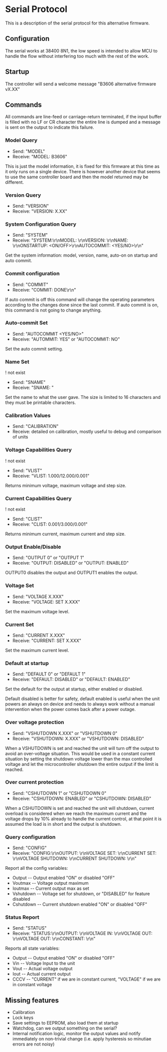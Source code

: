 # Serial Protocol

This is a description of the serial protocol for this alternative firmware.

## Configuration

The serial works at 38400 8N1, the low speed is intended to allow MCU to handle
the flow without interfering too much with the rest of the work.

## Startup

The controller will send a welcome message "B3606 alternative firmware vX.XX"

## Commands

All commands are line-feed or carriage-return terminated, if the input buffer
is filled with no LF or CR character the entire line is dumped and a message is
sent on the output to indicate this failure.

### Model Query

* Send: "MODEL"
* Receive: "MODEL: B3606"

This is just the model information, it is fixed for this firmware at this time
as it only runs on a single device. There is however another device that seems
to use the same controller board and then the model returned may be different.

### Version Query

* Send: "VERSION"
* Receive: "VERSION: X.XX"

### System Configuration Query

* Send: "SYSTEM"
* Receive: "SYSTEM:\r\nMODEL: <model>\r\nVERSION: <version>\r\nNAME: <name>\r\nONSTARTUP: <ON/OFF>\r\nAUTOCOMMIT: <YES/NO>\r\n"

Get the system information: model, version, name, auto-on on startup and auto commit.

### Commit configuration

* Send: "COMMIT"
* Receive: "COMMIT: DONE\r\n"

If auto commit is off this command will change the operating parameters according to the changes done since the last commit.
If auto commit is on, this command is not going to change anything.

### Auto-commit Set

* Send: "AUTOCOMMIT <YES/NO>"
* Receive: "AUTOMMIT: YES" or "AUTOCOMMIT: NO"

Set the auto commit setting.

### Name Set
! not exist
* Send: "SNAME"
* Receive: "SNAME: <name>"

Set the name to what the user gave. The size is limited to 16 characters and
they must be printable characters.

### Calibration Values

* Send: "CALIBRATION"
* Receive: detailed on calibration, mostly useful to debug and comparison of units

### Voltage Capabilities Query
! not exist
* Send: "VLIST"
* Receive: "VLIST: 1.000/12.000/0.001"

Returns minimum voltage, maximum voltage and step size.

### Current Capabilities Query
! not exist
* Send: "CLIST"
* Receive: "CLIST: 0.001/3.000/0.001"

Returns minimum current, maximum current and step size.

### Output Enable/Disable

* Send: "OUTPUT 0" or "OUTPUT 1"
* Receive: "OUTPUT: DISABLED" or "OUTPUT: ENABLED"

OUTPUT0 disables the output and OUTPUT1 enables the output.

### Voltage Set

* Send: "VOLTAGE X.XXX"
* Receive: "VOLTAGE: SET X.XXX"

Set the maximum voltage level.

### Current Set

* Send: "CURRENT X.XXX"
* Receive: "CURRENT: SET X.XXX"

Set the maximum current level.

### Default at startup

* Send: "DEFAULT 0" or "DEFAULT 1"
* Receive: "DEFAULT: DISABLED" or "DEFAULT: ENABLED"

Set the default for the output at startup, either enabled or disabled.

Default disabled is better for safety, default enabled is useful when the unit
powers an always on device and needs to always work without a manual
intervention when the power comes back after a power outage.

### Over voltage protection

* Send: "VSHUTDOWN X.XXX" or "VSHUTDOWN 0"
* Receive: "VSHUTDOWN: X.XXX" or "VSHUTDOWN: DISABLED"

When a VSHUTDOWN is set and reached the unit will turn off the output to avoid
an over-voltage situation. This would be used in a constant current situation
by setting the shutdown voltage lower than the max controlled voltage and let
the microcontroller shutdown the entire output if the limit is reached.

### Over current protection

* Send: "CSHUTDOWN 1" or "CSHUTDOWN 0"
* Receive: "CSHUTDOWN: ENABLED" or "CSHUTDOWN: DISABLED"

When a CSHUTDOWN is set and reached the unit will shutdown, current overload is
considered when we reach the maximum current and the voltage drops by 10%
already to handle the current control, at that point it is assumed the load is
in short and the output is shutdown.

### Query configuration

* Send: "CONFIG"
* Receive: "CONFIG:\r\nOUTPUT: <Output>\r\nVOLTAGE SET: <Voutmax>\r\nCURRENT SET: <Ioutmax>\r\nVOLTAGE SHUTDOWN: <Vshutdown>\r\nCURRENT SHUTDOWN: <Cshutdown>\r\n"

Report all the config variables:

* Output -- Output enabled "ON" or disabled "OFF"
* Voutmax -- Voltage output maximum
* Ioutmax -- Current output max as set
* Vshutdown -- Voltage set for shutdown, or "DISABLED" for feature disabled
* Cshutdown -- Current shutdown enabled "ON" or disabled "OFF"

### Status Report

* Send: "STATUS"
* Receive: "STATUS:\r\nOUTPUT: <Output>\r\nVOLTAGE IN: <Vin>\r\nVOLTAGE OUT: <Vout>\r\nVOLTAGE OUT: <Iout>\r\nCONSTANT: <CCCV>\r\n"

Reports all state variables:

* Output -- Output enabled "ON" or disabled "OFF"
* Vin -- Voltage Input to the unit
* Vout -- Actual voltage output
* Iout -- Actual current output
* CCCV -- "CURRENT" if we are in constant current, "VOLTAGE" if we are in constant voltage

## Missing features

* Calibration
* Lock keys
* Save settings to EEPROM, also load them at startup
* Watchdog, can we output something on the serial?
* Internal notification logic, monitor the output values and notify immediately
  on non-trivial change (i.e. apply hysteresis so minutiae errors are not
  noisy)
